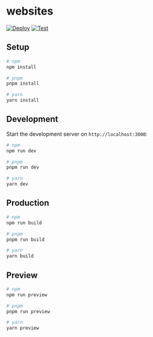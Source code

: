 # websites

[![Deploy](https://github.com/brago-inc/websites/actions/workflows/deploy.yml/badge.svg)](https://github.com/brago-inc/websites/actions/workflows/deploy.yml)
[![Test](https://github.com/brago-inc/websites/actions/workflows/test.yml/badge.svg)](https://github.com/brago-inc/websites/actions/workflows/test.yml)

## Setup

```bash
# npm
npm install

# pnpm
pnpm install

# yarn
yarn install
```

## Development

Start the development server on `http://localhost:3000`:

```bash
# npm
npm run dev

# pnpm
pnpm run dev

# yarn
yarn dev
```

## Production

```bash
# npm
npm run build

# pnpm
pnpm run build

# yarn
yarn build
```

## Preview

```bash
# npm
npm run preview

# pnpm
pnpm run preview

# yarn
yarn preview
```
